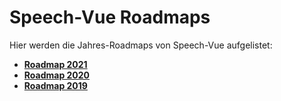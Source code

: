 # Speech-Vue Roadmaps

Hier werden die Jahres-Roadmaps von Speech-Vue aufgelistet:


* **[Roadmap 2021](./Roadmap-2021.md)**
* **[Roadmap 2020](./Roadmap-2020.md)**
* **[Roadmap 2019](./Roadmap-2019.md)**
